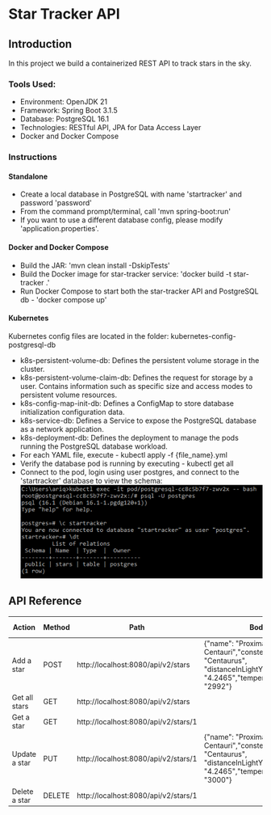 # Star Tracker API

## Introduction
In this project we build a containerized REST API to track stars in the sky.

### Tools Used:
* Environment: OpenJDK 21
* Framework: Spring Boot 3.1.5
* Database: PostgreSQL 16.1
* Technologies: RESTful API, JPA for Data Access Layer
* Docker and Docker Compose

### Instructions

#### Standalone
* Create a local database in PostgreSQL with name 'startracker' and password 'password'
* From the command prompt/terminal, call 'mvn spring-boot:run'
* If you want to use a different database config, please modify 'application.properties'.

#### Docker and Docker Compose
* Build the JAR: 'mvn clean install -DskipTests'
* Build the Docker image for star-tracker service: 'docker build -t star-tracker .'
* Run Docker Compose to start both the star-tracker API and PostgreSQL db - 'docker compose up'

#### Kubernetes
Kubernetes config files are located in the folder: kubernetes-config-postgresql-db
* k8s-persistent-volume-db: Defines the persistent volume storage in the cluster.
* k8s-persistent-volume-claim-db: Defines the request for storage by a user. Contains information such as specific size and access modes to persistent volume resources.
* k8s-config-map-init-db: Defines a ConfigMap to store database initialization configuration data.
* k8s-service-db: Defines a Service to expose the PostgreSQL database as a network application.
* k8s-deployment-db: Defines the deployment to manage the pods running the PostgreSQL database workload.
* For each YAML file, execute - kubectl apply -f {file_name}.yml
* Verify the database pod is running by executing - kubectl get all
* Connect to the pod, login using user postgres, and connect to the 'startracker' database to view the schema:
  ![alt text](https://github.com/aemtenan/star-tracker/blob/main/src/main/resources/static/k8s-db-schema.png?raw=true)

## API Reference

| Action        | Method | Path                                 | Body                                                                                                                      | HTTP response |
|---------------|--------|--------------------------------------|---------------------------------------------------------------------------------------------------------------------------|---------------|
| Add a star    | POST   | http://localhost:8080/api/v2/stars   | {"name": "Proxima Centauri","constellation": "Centaurus", "distanceInLightYears": "4.2465","temperatureInKelvin": "2992"} | 201           |
| Get all stars | GET    | http://localhost:8080/api/v2/stars   |                                                                                                                           | 200           |
| Get a star    | GET    | http://localhost:8080/api/v2/stars/1 |                                                                                                                           | 200           |
| Update a star | PUT    | http://localhost:8080/api/v2/stars/1 | {"name": "Proxima Centauri","constellation": "Centaurus", "distanceInLightYears": "4.2465","temperatureInKelvin": "3000"} | 200           |
| Delete a star | DELETE | http://localhost:8080/api/v2/stars/1 |                                                                                                                           | 204           |

